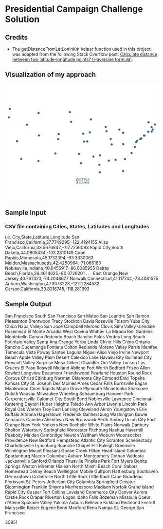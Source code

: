 # Presidential Campaign Challenge Solution

## Credits

* The getDistanceFromLatLonInKm helper function used in this project was adapted from the following Stack Overflow post: [Calculate distance between two latitude-longitude points? (Haversine formula)](https://stackoverflow.com/questions/27928/calculate-distance-between-two-latitude-longitude-points-haversine-formula). 

## Visualization of my approach

![Visualization](/visualization.gif)

## Sample Input

### CSV file containing Cities, States, Latitudes and Longitudes

i.e. 
City,State,Latitude,Longitude
San Francisco,California,37.7749295,-122.4194155
Aliso Viejo,California,33.5676842,-117.7256083
Rapid City,South Dakota,44.0805434,-103.2310149
Coon Rapids,Minnesota,45.1732394,-93.3030063
Malden,Massachusetts,42.4250964,-71.066163
Noblesville,Indiana,40.0455917,-86.0085955
Delray Beach,Florida,26.4614625,-80.0728201
.
.
.
East Orange,New Jersey,40.767323,-74.2048677
Norwalk,Connecticut,41.117744,-73.4081575
Auburn,Washington,47.3073228,-122.2284532
Carson,California,33.8316745,-118.281693

## Sample Output 

San Francisco
South San Francisco
San Mateo
San Leandro
San Ramon
Pleasanton
Brentwood
Tracy
Stockton
Davis
Roseville
Folsom
Yuba City
Chico
Napa
Vallejo
San Jose
Campbell
Merced
Clovis
Simi Valley
Glendale
Rosemead
El Monte
Arcadia
West Covina
Whittier
La Mirada
Bell Gardens
Montebello
Carson
Redondo Beach
Rancho Palos Verdes
Long Beach
Fountain Valley
Santa Ana
Orange
Yorba Linda
Chino Hills
Chino
Ontario
Rancho Cucamonga
Fontana
Colton
Redlands
Moreno Valley
Perris
Menifee
Temecula
Vista
Poway
Santee
Laguna Niguel
Aliso Viejo
Irvine
Newport Beach
Apple Valley
Palm Desert
Calexico
Lake Havasu City
Bullhead City
Prescott Valley
Surprise
Mesa
Gilbert
Chandler
Oro Valley
Tucson
Las Cruces
El Paso
Roswell
Midland
Abilene
Fort Worth
Bedford
Frisco
Allen
Rowlett
Longview
Beaumont
Friendswood
Pearland
Houston
Round Rock
Corpus Christi
Edinburg
Norman
Oklahoma City
Edmond
Enid
Topeka
Kansas City
St. Joseph
Des Moines
Ames
Cedar Falls
Burnsville
Eagan
Maplewood
Coon Rapids
Maple Grove
Plymouth
Minnetonka
Shakopee
Duluth
Wausau
Milwaukee
Wheeling
Schaumburg
Hanover Park
Carpentersville
Calumet City
South Bend
Noblesville
Lawrence
Cincinnati
Kettering
Dayton
Huber Heights
Toledo
Ann Arbor
Livonia
Lincoln Park
Royal Oak
Warren
Troy
East Lansing
Cleveland
Akron
Youngstown
Erie
Buffalo
Altoona
Hagerstown
Frederick
Gaithersburg
Washington
Bowie
Annapolis
Camden
Allentown
New Brunswick
Perth Amboy
Union City
East Orange
New York
Yonkers
New Rochelle
White Plains
Norwalk
Danbury
Shelton
Waterbury
Springfield
Worcester
Fitchburg
Nashua
Haverhill
Peabody
Malden
Cambridge
Newton
Waltham
Woburn
Woonsocket
Providence
New Bedford
Hempstead
Atlantic City
Scranton
Schenectady
Charlottesville
Lynchburg
Roanoke
Chapel Hill
Raleigh
Greenville
Wilmington
Mount Pleasant
Goose Creek
Hilton Head Island
Columbia
Spartanburg
Macon
Columbus
Auburn
Montgomery
Dothan
Valdosta
Jacksonville
Sanford
Orlando
Titusville
Pinellas Park
Fort Myers
Bonita Springs
Weston
Miramar
Hialeah
North Miami Beach
Coral Gables
Homestead
Delray Beach
Wellington
Mobile
Gulfport
Hattiesburg
Southaven
Germantown
Collierville
North Little Rock
Little Rock
Cape Girardeau
Florissant
St. Peters
Jefferson City
Columbia
Springfield
Decatur
Bloomington
Franklin
Smyrna
Murfreesboro
Madison
Norfolk
Grand Island
Rapid City
Casper
Fort Collins
Loveland
Commerce City
Denver
Aurora
Castle Rock
Draper
Riverton
Logan
Idaho Falls
Bozeman
Missoula
Coeur d'Alene
Spokane Valley
Yakima
Auburn
Bellevue
Kirkland
Redmond
Everett
Marysville
Keizer
Eugene
Bend
Medford
Reno
Nampa
St. George
San Francisco

30951
